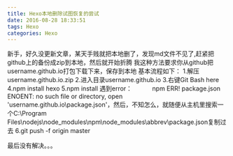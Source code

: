 ```yaml
---
title: Hexo本地删除试图恢复的尝试
date: 2016-08-28 18:33:51
tags: Hexo
categories: Hexo
---
```

新手，好久没更新文章，某天手贱就把本地删了，发现md文件不见了,赶紧把github上的备份成zip到本地，然后就开始折腾
我这种方法要求你从github把username.github.io打包下载下来，保存到本地
基本流程如下：
1.解压username.github.io.zip
2.进入目录username.github.io
3.右键Git Bash here
4.npm install hexo
5.npm install 遇到error：
　　　npm ERR! package.json ENOENT: no such file or directory, open 'username.github.io\package.json'，然后，不知怎么，就随便从主机里搜索一个C:\Program Files\nodejs\node_modules\npm\node_modules\abbrev\package.json复制过去
6.git push -f origin master

最后没有解决。。。
